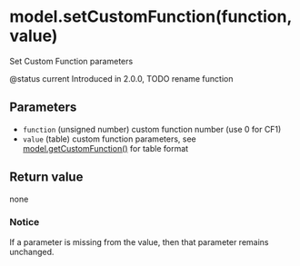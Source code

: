 # model.setCustomFunction(function, value)

Set Custom Function parameters

@status current Introduced in 2.0.0, TODO rename function

## Parameters

* `function` (unsigned number) custom function number (use 0 for CF1)
* `value` (table) custom function parameters, see [model.getCustomFunction()](getcustomfunction.md) for table format

## Return value

none

### Notice

If a parameter is missing from the value, then that parameter remains unchanged.
